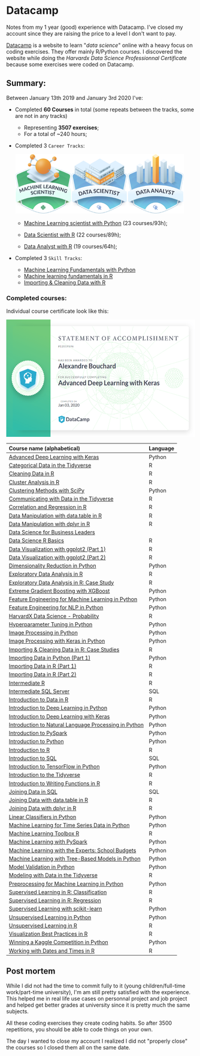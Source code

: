 # Datacamp
Notes from my 1 year (good) experience with Datacamp. I've closed my account since they are raising the price to a level I don't want to pay.

[Datacamp](https://www.datacamp.com/home) is a website to learn "*data science*" online with a heavy focus on coding exercises. They offer mainly R/Python courses. I discovered the website while doing the *Harvardx Data Science Professionnal Certificate* because some exercises were coded on Datacamp.

## Summary:

Between January 13th 2019 and January 3rd 2020 I've:

- Completed **60 Courses** in total (some repeats between the tracks, some are not in any tracks)
  - Representing **3507 exercises**;
  - For a total of ~240 hours;

- Completed 3 `Career Tracks`:

    <img src="https://raw.githubusercontent.com/abouchard-ds/Datacamp/master/media/Machine_Learning_Scientist.png" width="150" height="158"><img src="https://raw.githubusercontent.com/abouchard-ds/Datacamp/master/media/Data_Scientist.png" width="150" height="158"><img src="https://raw.githubusercontent.com/abouchard-ds/Datacamp/master/media/Data_Analyst.png" width="150" height="158">

  - [Machine Learning scientist with Python](https://www.datacamp.com/statement-of-accomplishment/track/d79855f891aab66a1e94f34ef06ca5b13f72cb82)
    (23 courses/93h);

  - [Data Scientist with R](https://www.datacamp.com/statement-of-accomplishment/track/8ee5b7c445f10eb810bd2fd1817839b6a7cbbbae)
    (22 courses/89h);

  - [Data Analyst with R](https://www.datacamp.com/statement-of-accomplishment/track/e837afb3f66524818925a5af304cd1a52d920662)
    (19 courses/64h);

- Completed 3 `Skill Tracks`:
  - [Machine Learning Fundamentals with Python](https://www.datacamp.com/statement-of-accomplishment/track/9f89f5b3242b0aa2da80c8365bffb0ea965e61a9)
  - [Machine learning fundamentals in R](https://www.datacamp.com/statement-of-accomplishment/track/b1f7c51276790a5c2d8920e6b0f631a3f75dbb09) 
  - [Importing & Cleaning Data with R](https://www.datacamp.com/statement-of-accomplishment/track/31a348171c21da3be0a7f5ab3951f13651b99aee) 

### Completed courses:
Individual course certificate look like this: 

<img src="https://raw.githubusercontent.com/abouchard-ds/Datacamp/master/media/Certificate_example.png" width="540" height="312">

| Course name (alphabetical) | Language |
| :------------------------- | :------- |
|[Advanced Deep Learning with Keras](https://www.datacamp.com/statement-of-accomplishment/course/9558abc0841ec182d8d6d04f23f728c25b7257d3)|Python|
|[Categorical Data in the Tidyverse](https://www.datacamp.com/statement-of-accomplishment/course/3179b7940bf95fc181b2a2b78dcc4b9fe4140911)|R|
|[Cleaning Data in R](https://www.datacamp.com/statement-of-accomplishment/course/2f01406c235b389e40f5ebcf235e0ebf855c090a)|R|
|[Cluster Analysis in R](https://www.datacamp.com/statement-of-accomplishment/course/c1d31f105043b5ad249fdaa205c2ce2c69a2ebe7)|R|
|[Clustering Methods with SciPy](https://www.datacamp.com/statement-of-accomplishment/course/e3a4cedbb16e395ef6720f671f7689878aa1d49f)|Python|
|[Communicating with Data in the Tidyverse](https://www.datacamp.com/statement-of-accomplishment/course/a3d63a2a249053278a2604cc83a08e040b239126)|R|
|[Correlation and Regression in R](https://www.datacamp.com/statement-of-accomplishment/course/8ee5b7c445f10eb810bd2fd1817839b6a7cbbbae)|R|
|[Data Manipulation with data.table in R](https://www.datacamp.com/statement-of-accomplishment/course/2579b493bca2af287af7fae3ab61d048d9a0523e)|R|
|[Data Manipulation with dplyr in R](https://www.datacamp.com/statement-of-accomplishment/course/9088cd13a8ee4d7c50937d70c7e6633cdf5ce9ea)|R|
|[Data Science for Business Leaders](https://www.datacamp.com/statement-of-accomplishment/course/04b7fa66447821c0c6c3d90a363f59dee6e97f9d)||
|[Data Science R Basics](https://www.datacamp.com/statement-of-accomplishment/course/a6752ca33b49f3ed6ef81187c3490d9870713afc)|R|
|[Data Visualization with ggplot2 (Part 1)](https://www.datacamp.com/statement-of-accomplishment/course/bd7df4c8d5be98b447190d21d4663b414186a50b)|R|
|[Data Visualization with ggplot2 (Part 2)](https://www.datacamp.com/statement-of-accomplishment/course/8889c0f1c84518daa667389928e3778b2182e2ee)|R|
|[Dimensionality Reduction in Python](https://www.datacamp.com/statement-of-accomplishment/course/076a5f40e34eb2c406dff404f3e0191c22916133)|Python|
|[Exploratory Data Analysis in R](https://www.datacamp.com/statement-of-accomplishment/course/156a8854b3fd9f69abd27d2511345fe007a5c5f9)|R|
|[Exploratory Data Analysis in R: Case Study](https://www.datacamp.com/statement-of-accomplishment/course/2f287dfda7067359d7ebef9ffac76db4d89ea241)|R|
|[Extreme Gradient Boosting with XGBoost](https://www.datacamp.com/statement-of-accomplishment/course/c9c3e8c63a0ee1062393b3c77b24e3cbdc440291)|Python|
|[Feature Engineering for Machine Learning in Python](https://www.datacamp.com/statement-of-accomplishment/course/089d974185b4ede1a5b8ad978d5c083536247af7)|Python|
|[Feature Engineering for NLP in Python](https://www.datacamp.com/statement-of-accomplishment/course/839137b06ca3babeb8c5f222a94d936c5b967df7)|Python|
|[HarvardX Data Science - Probability](https://www.datacamp.com/statement-of-accomplishment/course/6fe3653a1babfbd201aba9788cce3a3c3fcea4ff)|R|
|[Hyperparameter Tuning in Python](https://www.datacamp.com/statement-of-accomplishment/course/2f79db6577f23f331a8d003431c36f2a93da6c1e)|Python|
|[Image Processing in Python](https://www.datacamp.com/statement-of-accomplishment/course/281468162e7f94a48f02d15ebf7589ae948ab6b1)|Python|
|[Image Processing with Keras in Python](https://www.datacamp.com/statement-of-accomplishment/course/b374fc8e3c328f0071048002bcfa512638eff0f8)|Python|
|[Importing & Cleaning Data in R: Case Studies](https://www.datacamp.com/statement-of-accomplishment/course/28408c64cb75b9a6e7b57e2fd28a398864de688a)|R|
|[Importing Data in Python (Part 1)](https://www.datacamp.com/statement-of-accomplishment/course/bfa3452aa3414932d80eafe6435681b09281a15c)|Python|
|[Importing Data in R (Part 1)](https://www.datacamp.com/statement-of-accomplishment/course/1cd4171d931828f6564d43bdbe8c529be14abac7)|R|
|[Importing Data in R (Part 2)](https://www.datacamp.com/statement-of-accomplishment/course/bf7d4735b887f07f7f97e152911324b9627336a8)|R|
|[Intermediate R](https://www.datacamp.com/statement-of-accomplishment/course/69b6249132ea64d8e760fabf4cc681637b5acab7)|R|
|[Intermediate SQL Server](https://www.datacamp.com/statement-of-accomplishment/course/0fba7028b16e923851e94883bc851ff3a985ffda)|SQL|
|[Introduction to Data in R](https://www.datacamp.com/statement-of-accomplishment/course/b8ec6814ddc097437bde816bd368b22878d923c2)|R|
|[Introduction to Deep Learning in Python](https://www.datacamp.com/statement-of-accomplishment/course/90cab65e0b58412b4457f7fc564d325bfeb1f534)|Python|
|[Introduction to Deep Learning with Keras](https://www.datacamp.com/statement-of-accomplishment/course/6fe5f7eca7d6b2856b17379c13119f0302ec1a2d)|Python|
|[Introduction to Natural Language Processing in Python](https://www.datacamp.com/statement-of-accomplishment/course/ebeb5ee8f704c0f6d3a568a745601edda5f0d174)|Python|
|[Introduction to PySpark](https://www.datacamp.com/statement-of-accomplishment/course/c6c0f3bc248068d1397b59fd60cfc36d409e58da)|Python|
|[Introduction to Python](https://www.datacamp.com/statement-of-accomplishment/course/08df68e5b6a7d75d46ac2f0e8a91b094cfef112c)|Python|
|[Introduction to R](https://www.datacamp.com/statement-of-accomplishment/course/27c40235f15d632cd0a53331579964fcda32a503)|R|
|[Introduction to SQL](https://www.datacamp.com/statement-of-accomplishment/course/c5add9663c19758d94b1edba27d9a8b2cd5139b4)|SQL|
|[Introduction to TensorFlow in Python](https://www.datacamp.com/statement-of-accomplishment/course/b8e2032968e969d041a9181a5629ea7c3a1b7413)|Python|
|[Introduction to the Tidyverse](https://www.datacamp.com/statement-of-accomplishment/course/a82fa8bf60ffcc4b24b0cd0800f3da0bdbd44855)|R|
|[Introduction to Writing Functions in R](https://www.datacamp.com/statement-of-accomplishment/course/8f9d13e799ec45810e42089ffa13c6e40b23752b)|R|
|[Joining Data in SQL](https://www.datacamp.com/statement-of-accomplishment/course/6c9ef8fd0737ac2cadc2eab08a3755b44b187e74)|SQL|
|[Joining Data with data.table in R](https://www.datacamp.com/statement-of-accomplishment/course/48e0454eb621bfd3bff58b3e09f7aa877ebb4056)|R|
|[Joining Data with dplyr in R](https://www.datacamp.com/statement-of-accomplishment/course/31bb74805cce71e9cbe3dc24ec8086c9ae30cc47)|R|
|[Linear Classifiers in Python](https://www.datacamp.com/statement-of-accomplishment/course/da30f3dbd7e304ef9bca5a864c49dfe391c70dcb)|Python|
|[Machine Learning for Time Series Data in Python](https://www.datacamp.com/statement-of-accomplishment/course/76a4dfc23b5e435557415969558605a6a7e261ba)|Python|
|[Machine Learning Toolbox R](https://www.datacamp.com/statement-of-accomplishment/course/72e6bc5437ef983c15cd7dbf531ebeacf68ae4e6)|R|
|[Machine Learning with PySpark](https://www.datacamp.com/statement-of-accomplishment/course/74fe1b459c21e8989f13d5bbcde2fad1774fc683)|Python|
|[Machine Learning with the Experts: School Budgets](https://www.datacamp.com/statement-of-accomplishment/course/09d4263211e0dc153e040bc23fdff997824f9d33)|Python|
|[Machine Learning with Tree-Based Models in Python](https://www.datacamp.com/statement-of-accomplishment/course/54170ab2bb20f26c84c7d37277aafb3899469f1a)|Python|
|[Model Validation in Python](https://www.datacamp.com/statement-of-accomplishment/course/4918992aa1e296c9fe81c6d156099f48a574f0ec)|Python|
|[Modeling with Data in the Tidyverse](https://www.datacamp.com/statement-of-accomplishment/course/dcc96577a48ae12cca32ed919b2a517129d9d871)|R|
|[Preprocessing for Machine Learning in Python](https://www.datacamp.com/statement-of-accomplishment/course/08ab78bcfebf4097ba4ab2aaa23c5b07d97decfa)|Python|
|[Supervised Learning in R: Classification](https://www.datacamp.com/statement-of-accomplishment/course/cf326776aac762deb252d1ff7d00a46895cecccb)|R|
|[Supervised Learning in R: Regression](https://www.datacamp.com/statement-of-accomplishment/course/f87b2bbd062f0e4730881329cd123ae4655a6464)|R|
|[Supervised Learning with scikit-learn](https://www.datacamp.com/statement-of-accomplishment/course/db7d9ab9aec697ee1706a0c56ad6a0cdfba1e2d8)|Python|
|[Unsupervised Learning in Python](https://www.datacamp.com/statement-of-accomplishment/course/b72093a51c2d098a199c6c06863887276ef6d903)|Python|
|[Unsupervised Learning in R](https://www.datacamp.com/statement-of-accomplishment/course/828110583ff79d259d3d42ed7dbb79c0ba3cd547)|R|
|[Visualization Best Practices in R](https://www.datacamp.com/statement-of-accomplishment/course/30ff227459725300ae3c03256206029cf80afdf3)|R|
|[Winning a Kaggle Competition in Python](https://www.datacamp.com/statement-of-accomplishment/course/c0686d074daad963b2a9f72db65c9af0076b560e)|Python|
|[Working with Dates and Times in R](https://www.datacamp.com/statement-of-accomplishment/course/279d322d211a000fd2a2887ee32234d262a6ac80)|R|


## Post mortem
While I did not had the time to commit fully to it (young children/full-time work/part-time university), I'm am still pretty satisfied with the experience. This helped me in real life use cases on personnal project and job project and helped get better grades at university since it is pretty much the same subjects.

All these coding exercises they create coding habits. So after 3500 repetitions, you should be able to code things on your own.

The day I wanted to close my account I realized I did not "properly close" the courses so I closed them all on the same date.
